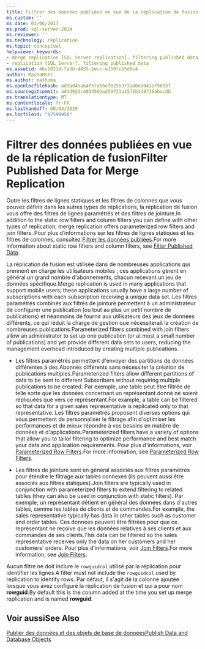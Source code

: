 ```yaml
---
title: Filtrer des données publiées en vue de la réplication de fusion | Microsoft Docs
ms.custom: ''
ms.date: 03/06/2017
ms.prod: sql-server-2014
ms.reviewer: ''
ms.technology: replication
ms.topic: conceptual
helpviewer_keywords:
- merge replication [SQL Server replication], filtering published data
- replication [SQL Server], filtering published data
ms.assetid: 46c5023d-7a3b-4455-becc-e159fcb5d6c4
author: MashaMSFT
ms.author: mathoma
ms.openlocfilehash: ad9ad45a64f57a6bef8255373180ea943af9893f
ms.sourcegitcommit: ad4d92dce894592a259721a1571b1d8736abacdb
ms.translationtype: MT
ms.contentlocale: fr-FR
ms.lasthandoff: 08/04/2020
ms.locfileid: "87599950"
---
```

# <a name="filter-published-data-for-merge-replication"></a><span data-ttu-id="60e16-102">Filtrer des données publiées en vue de la réplication de fusion</span><span class="sxs-lookup"><span data-stu-id="60e16-102">Filter Published Data for Merge Replication</span></span>
  <span data-ttu-id="60e16-103">Outre les filtres de lignes statiques et les filtres de colonnes que vous pouvez définir dans les autres types de réplications, la réplication de fusion vous offre des filtres de lignes paramétrés et des filtres de jointure.</span><span class="sxs-lookup"><span data-stu-id="60e16-103">In addition to the static row filters and column filters you can define with other types of replication, merge replication offers parameterized row filters and join filters.</span></span> <span data-ttu-id="60e16-104">Pour plus d’informations sur les filtres de lignes statiques et les filtres de colonnes, consultez [Filtrer les données publiées](../publish/filter-published-data.md).</span><span class="sxs-lookup"><span data-stu-id="60e16-104">For more information about static row filters and column filters, see [Filter Published Data](../publish/filter-published-data.md).</span></span>  
  
 <span data-ttu-id="60e16-105">La réplication de fusion est utilisée dans de nombreuses applications qui prennent en charge les utilisateurs mobiles ; ces applications gèrent en général un grand nombre d'abonnements, chacun recevant un jeu de données spécifique.</span><span class="sxs-lookup"><span data-stu-id="60e16-105">Merge replication is used in many applications that support mobile users; these applications usually have a large number of subscriptions with each subscription receiving a unique data set.</span></span> <span data-ttu-id="60e16-106">Les filtres paramétrés combinés aux filtres de jointure permettent à un administrateur de configurer une publication (ou tout au plus un petit nombre de publications) et néanmoins de fournir aux utilisateurs des jeux de données différents, ce qui réduit la charge de gestion que nécessiterait la création de nombreuses publications.</span><span class="sxs-lookup"><span data-stu-id="60e16-106">Parameterized filters combined with join filters allow an administrator to set up one publication (or at most a small number of publications) and yet provide different data sets to users, reducing the management overhead introduced by creating multiple publications.</span></span>  
  
-   <span data-ttu-id="60e16-107">Les filtres paramétrés permettent d'envoyer des partitions de données différentes à des Abonnés différents sans nécessiter la création de publications multiples.</span><span class="sxs-lookup"><span data-stu-id="60e16-107">Parameterized filters allow different partitions of data to be sent to different Subscribers without requiring multiple publications to be created.</span></span> <span data-ttu-id="60e16-108">Par exemple, une table peut être filtrée de telle sorte que les données concernant un représentant donné ne soient répliquées que vers ce représentant.</span><span class="sxs-lookup"><span data-stu-id="60e16-108">For example, a table can be filtered so that data for a given sales representative is replicated only to that representative.</span></span> <span data-ttu-id="60e16-109">Les filtres paramétrés proposent diverses options qui vous permettent de personnaliser le filtrage afin d'optimiser les performances et de mieux répondre à vos besoins en matière de données et d'applications.</span><span class="sxs-lookup"><span data-stu-id="60e16-109">Parameterized filters have a variety of options that allow you to tailor filtering to optimize performance and best match your data and application requirements.</span></span> <span data-ttu-id="60e16-110">Pour plus d'informations, voir [Parameterized Row Filters](parameterized-filters-parameterized-row-filters.md).</span><span class="sxs-lookup"><span data-stu-id="60e16-110">For more information, see [Parameterized Row Filters](parameterized-filters-parameterized-row-filters.md).</span></span>  
  
-   <span data-ttu-id="60e16-111">Les filtres de jointure sont en général associés aux filtres paramétrés pour étendre le filtrage aux tables connexes (ils peuvent aussi être associés aux filtres statiques).</span><span class="sxs-lookup"><span data-stu-id="60e16-111">Join filters are typically used in conjunction with parameterized filters to extend filtering to related tables (they can also be used in conjunction with static filters).</span></span> <span data-ttu-id="60e16-112">Par exemple, un représentant détient en général des données dans d'autres tables, comme les tables de clients et de commandes.</span><span class="sxs-lookup"><span data-stu-id="60e16-112">For example, the sales representative typically has data in other tables such as customer and order tables.</span></span> <span data-ttu-id="60e16-113">Ces données peuvent être filtrées pour que ce représentant ne reçoive que les données relatives à ses clients et aux commandes de ses clients.</span><span class="sxs-lookup"><span data-stu-id="60e16-113">This data can be filtered so the sales representative receives only the data on her customers and her customers' orders.</span></span> <span data-ttu-id="60e16-114">Pour plus d’informations, voir [Join Filters](join-filters.md).</span><span class="sxs-lookup"><span data-stu-id="60e16-114">For more information, see [Join Filters](join-filters.md).</span></span>  
  
 <span data-ttu-id="60e16-115">Aucun filtre ne doit inclure le `rowguidcol` utilisé par la réplication pour identifier les lignes.</span><span class="sxs-lookup"><span data-stu-id="60e16-115">A filter must not include the `rowguidcol` used by replication to identify rows.</span></span> <span data-ttu-id="60e16-116">Par défaut, il s'agit de la colonne ajoutée lorsque vous avez configuré la réplication de fusion et qui a pour nom **rowguid**.</span><span class="sxs-lookup"><span data-stu-id="60e16-116">By default this is the column added at the time you set up merge replication and is named **rowguid**.</span></span>  
  
## <a name="see-also"></a><span data-ttu-id="60e16-117">Voir aussi</span><span class="sxs-lookup"><span data-stu-id="60e16-117">See Also</span></span>  
 [<span data-ttu-id="60e16-118">Publier des données et des objets de base de données</span><span class="sxs-lookup"><span data-stu-id="60e16-118">Publish Data and Database Objects</span></span>](../publish/publish-data-and-database-objects.md)  
  
  
